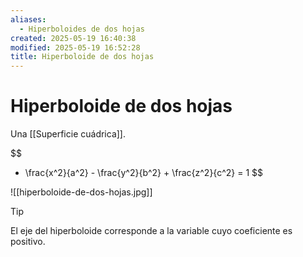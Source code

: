 ```yaml
---
aliases:
  - Hiperboloides de dos hojas
created: 2025-05-19 16:40:38
modified: 2025-05-19 16:52:28
title: Hiperboloide de dos hojas
---
```


# Hiperboloide de dos hojas

Una [[Superficie cuádrica]].

$$
- \frac{x^2}{a^2} - \frac{y^2}{b^2} + \frac{z^2}{c^2} = 1
$$

![[hiperboloide-de-dos-hojas.jpg]]

> [!tip]
> El eje del hiperboloide corresponde a la variable cuyo coeficiente es positivo.
